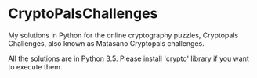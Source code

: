 # CryptoPalsChallenges

My solutions in Python for the online cryptography puzzles, Cryptopals Challenges, also known as Matasano Cryptopals challenges.

All the solutions are in Python 3.5. Please install 'crypto' library if you want to execute them.
